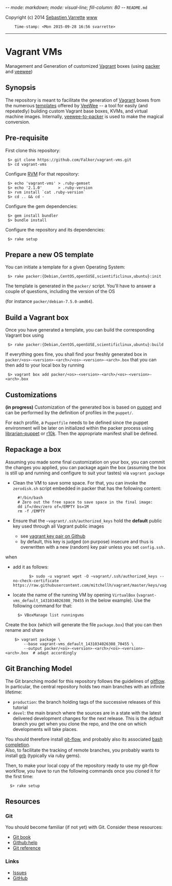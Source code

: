 -*- mode: markdown; mode: visual-line; fill-column: 80 -*-
`README.md`

Copyright (c) 2014 [Sebastien Varrette](mailto:<Sebastien.Varrette@uni.lu>) [www](http://varrette.gforge.uni.lu)

        Time-stamp: <Mon 2015-09-28 16:56 svarrette>

-------------------

# Vagrant VMs

Management and Generation of customized [Vagrant](http://www.vagrantup.com/) boxes (using [packer](http://www.packer.io/) and [veewee](https://github.com/jedi4ever/veewee))


## Synopsis

The repository is meant to facilitate the generation of [Vagrant](http://www.vagrantup.com/) boxes from the numerous [templates](https://github.com/jedi4ever/veewee/tree/master/templates) offered by [VeeWee](https://github.com/jedi4ever/veewee) -- a tool for easily (and repeatedly) building custom Vagrant base boxes, KVMs, and virtual machine images.
Internally, [veewee-to-packer](https://github.com/mitchellh/veewee-to-packer) is used to make the magical conversion.

## Pre-requisite

First clone this repository: 

     $> git clone https://github.com/Falkor/vagrant-vms.git
     $> cd vagrant-vms

Configure [RVM](https://rvm.io/) For that repository:

     $> echo 'vagrant-vms' > .ruby-gemset
     $> echo '2.1.0'       > .ruby-version
     $> rvm install `cat .ruby-version`
     $> cd .. && cd -

Configure the gem dependencies:

     $> gem install bundler
     $> bundle install

Configure the repository and its dependencies:
        
     $> rake setup

## Prepare a new OS template

You can initiate a template for a given Operating System:

     $> rake packer:{Debian,CentOS,openSUSE,scientificlinux,ubuntu}:init
     
The template is generated in the `packer/` script. You'll have to answer a couple of questions, including the version of the OS 

 (for instance `packer/debian-7.5.0-amd64`).
     
## Build a Vagrant box

Once you have generated a template, you can build the corresponding Vagrant box
using 

     $> rake packer:{Debian,CentOS,openSUSE,scientificlinux,ubuntu}:build

If everything goes fine, you shall find your freshly generated box in
`packer/<os>-<version>-<arch>/<os>-<version>-<arch>.box` that you can then add
to your local box by running 

     $> vagrant box add packer/<os>-<version>-<arch>/<os>-<version>-<arch>.box

## Customizations

__(in progress)__ Customization of the generated box is based on
[puppet](http://puppetlabs.com/) and can be performed by the definition of
profiles in the `puppet/`. 

For each profile, a `Puppetfile` needs to be defined since the puppet
environment will be later on initialized within the packer process using
[librarian-puppet](http://librarian-puppet.com/) or
[r10k](https://github.com/adrienthebo/r10k). 
Then the appropriate manifest shall be defined.

## Repackage a box

Assuming you made some final customization on your box, you can commit the changes you applied, you can package again the box (assuming the box is still up and running and configure to suit your tastes) via `vagrant package`


* Clean the VM to save some space. For that, you can invoke the `zerodisk.sh` script embedded in packer that has the following content:

        #!/bin/bash
        # Zero out the free space to save space in the final image:
        dd if=/dev/zero of=/EMPTY bs=1M
        rm -f /EMPTY

* Ensure that the `~vagrant/.ssh/authorized_keys` hold the **default** public key used through all Vagrant public images
     - see [vagrant key pair on Github](https://github.com/mitchellh/vagrant/tree/master/keys)
     - by default, this key is judged (on purpose) insecure and thus is overwritten with a new (random) key pair unless you set `config.ssh.`

when 
- add it as follows:

             $> sudo -u vagrant wget -O ~vagrant/.ssh/authorized_keys --no-check-certificate https://raw.githubusercontent.com/mitchellh/vagrant/master/keys/vagrant.pub


* locate the name of the running VM by opening `VirtualBox` (`vagrant-vms_default_1431034026308_70455` in the below example). Use the following command for that:

        $> VBoxManage list runningvms

Create the box (which will generate the file `package.box`) that you can then rename and share

        $> vagrant package \
            --base vagrant-vms_default_1431034026308_70455 \
            --output packer/<os>-<version>-<arch>/<os>-<version>-<arch>.box  # adapt accordingly
 

## Git Branching Model

The Git branching model for this repository follows the guidelines of
[gitflow](http://nvie.com/posts/a-successful-git-branching-model/).  
In particular, the central repository holds two main branches with an infinite
lifetime:  

* `production`: the branch holding tags of the successive releases of this tutorial
* `devel`: the main branch where the sources are in a state with the latest delivered development changes for the next release. This is the *default* branch you get when you clone the repo, and the one on which developments will take places. 

You should therefore install [git-flow](https://github.com/nvie/gitflow), and
probably also its associated
[bash completion](https://github.com/bobthecow/git-flow-completion).  
Also, to facilitate the tracking of remote branches, you probably wants to
install [grb](https://github.com/webmat/git_remote_branch) (typically via ruby
gems).  

Then, to make your local copy of the repository ready to use my git-flow
workflow, you have to run the following commands once you cloned it for the
first time: 

      $> rake setup 

## Resources

### Git 

You should become familiar (if not yet) with Git. Consider these resources: 

* [Git book](http://book.git-scm.com/index.html)
* [Github:help](http://help.github.com/mac-set-up-git/)
* [Git reference](http://gitref.org/)

### Links

* [Issues](https://github.com/Falkor/vagrant-vms/issues)
* [GitHub](https://github.com/Falkor/vagrant-vms)
